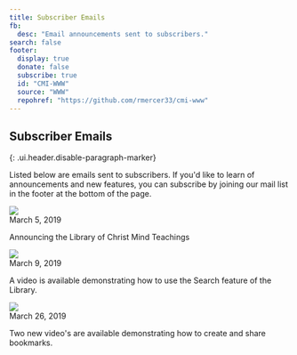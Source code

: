 ```yaml
---
title: Subscriber Emails
fb:
  desc: "Email announcements sent to subscribers."
search: false
footer:
  display: true
  donate: false
  subscribe: true
  id: "CMI-WWW"
  source: "WWW"
  repohref: "https://github.com/rmercer33/cmi-www"
---
```


## Subscriber Emails
{: .ui.header.disable-paragraph-marker}

Listed below are emails sent to subscribers. If you'd like to learn of
announcements and new features, you can subscribe by joining our mail
list in the footer at the bottom of the page.

<div class="ui middle aligned divided list">
  <div class="item">
    <a href="/email/030519/" class="ui small image"
      data-tooltip="View CMI Announcement Email">
      <img src="https://s3.amazonaws.com/assets.christmind.info/email/img/cmi/cmi-home.png">
    </a>
    <div class="content">
      <a id="orig-christmind-info" class="header">March 5, 2019</a>
      <div class="description">
        <p>
          Announcing the Library of Christ Mind Teachings
        </p>
      </div>
    </div>
  </div>
  <div class="item">
    <a href="/email/030919/" class="ui small image"
      data-tooltip="How to use the Library Search Feature">
      <img src="https://s3.amazonaws.com/assets.christmind.info/email/img/cmi/search.jpg">
    </a>
    <div class="content">
      <a id="orig-christmind-info" class="header">March 9, 2019</a>
      <div class="description">
        <p>
          A video is available demonstrating how to use the Search
          feature of the Library.
        </p>
      </div>
    </div>
  </div>
  <div class="item">
    <a href="/email/032619/" class="ui small image"
      data-tooltip="Bookmarks and Sharing">
      <img src="https://s3.amazonaws.com/assets.christmind.info/email/img/cmi/bookmark.jpg">
    </a>
    <div class="content">
      <a id="orig-christmind-info" class="header">March 26, 2019</a>
      <div class="description">
        <p>
          Two new video's are available demonstrating how to create and
          share bookmarks.
        </p>
      </div>
    </div>
  </div>
</div>


